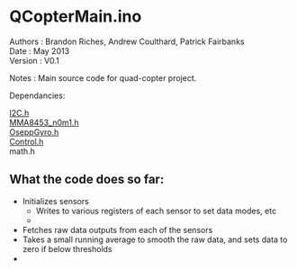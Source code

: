 <b>QCopterMain.ino </b>
===============

Authors     : Brandon Riches, Andrew Coulthard, Patrick Fairbanks <br />
Date        : May 2013 <br />
Version     : V0.1 <br />

Notes       : Main source code for quad-copter project. <br />

Dependancies: 
            
[I2C.h](https://github.com/briches/Quadcopter/tree/master/I2C) <br />
[MMA8453_n0m1.h](https://github.com/briches/Quadcopter/tree/master/MMA8453_n0m1) <br />
[OseppGyro.h](https://github.com/briches/Quadcopter/tree/master/OseppGyro) <br />
[Control.h](https://github.com/briches/Quadcopter/tree/master/Libraries/Control) <br />
math.h <br />
            

What the code does so far:
-------------------
 
- Initializes sensors
    + Writes to various registers of each sensor to set data modes, etc
    + 
- Fetches raw data outputs from each of the sensors
- Takes a small running average to smooth the raw data, and sets data to zero if below thresholds
- 
